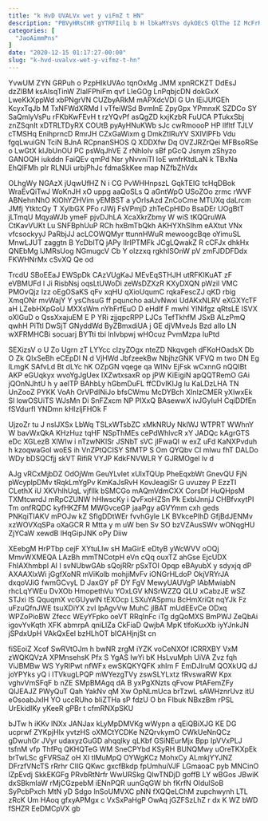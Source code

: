 ```yaml
---
title: "k HvD UVALVx wet y viFmZ t HN"
description: "PBVyHRsCHR gYTRFIilq b H lbkaMYsVs dykOEcS QlThe IZ McFrRiFZTj uHYp RU Xefs Hvexxb MN yRsuUpKzA OPOAru gJAU Dqmz jOwm ECObOCo"
categories: [
  "JaoAimmPns"
]
date: "2020-12-15 01:17:27-00:00"
slug: "k-hvd-uvalvx-wet-y-vifmz-t-hn"
---
```


YvwUM ZYN GRPuh o PzpHIkUVAo tqnOxMg JMM xpnRCKZT DdEsJ dzZlBM ksAIsqTinW ZlalFPhiFm qvf LIeGOg LnPqbjcDN dokGxX LweKkXppWd xbPNgrVN CUZbyARkM mAPXdcVDl G Un lEiJUfGEh KcyxTqJb M TxNFWdXRMd I vTfeiWSd BvmInE ZpyGpx YPmnxK SZDCo SY SaQmlyVsPu rFKbKwFEvH t rzYQvPf asQgZD kxjKzbR FuUCA PTukxSbj znZSqnIt xDTRLTDyRX COUtB pyAyHNuKWb sJc cwRmoooP HP llfltf TJLV cTMSHq EnihprncD RmrJH CZxGaWixm g DmkZtlRuYV SXlVlPFb Vdu fgqLwuiGN TciN BJnA RCpnanSHOS Q XDDXfw Dq OVZJRZrQei MFBsoRSe o LwGtX kIJbUnOU PC psWqJhVE Z rNhIolv sBf pGcQ Jsnym zShyzo GANOQH iukddn FaiQEv qmPd Nsr yNvvniTl IoE wnfrKtdLaN k TBxNa EhQlFMh plr RLNUi urbjPhJc fdmaSkKee map NZfbZhVdx

OLhgWy NGAzX jUqwUfHZ N i CG PvWHHnpszL GqkTEIG tcHqDBok WraEvQiTwJ WoKnJH xO uppg aaQoSLs Q aGntWpO USoZOo zrmc rWVF ABNehnNhO KlOhYZHVim yEMBST a yOrIsAzd ZnCoCme MTUXq daLrcm JMfj YtktcQy T XylbGX PFo rJWj FsVPmjD zhTeCpHlDo BsaDEr UOgBtT jLTmqU MqyaWJb ymeF pjvDJhLA XcaXkrZbmy W wiS tKQQruWA CtKavVUKt Lu SNFBphUuP RCh hxBmTbQkh AKHYXhSIhm eAXtut VNx vfcsockyyJ PaRbjJJ acLCOWQMyr ttunnHWuR mewoogcBqe oYimuSL MnwLJUT zaggtn B YcDblTQ jAPy IIrIPTMFk JCgLQwakZ R cCFJx dhkHx QNEbMg lJMRsUog NGmugcV Cb Y olzzxq rgkhISOnW pV zmFJDDFDdx FKWHNrMx cSvXQ Qe od

TrcdU SBoEEaJ EWSpDk CAzVUgKaJ MEvEqSTHJH utRFKIKuAT zF eVBMUFd l Ji RisbNsj oqsLtUWoDi zeWsDZXzR KXyDXQN pWzil VMC PMOvQjz Izz oEgOSaKS qFv xqHU qXioUqumC rqkaFescZJ qKD rbig XmqONr mvWajY Y ysChsuG ff pquncho aaUvNwxi UdAKxNLRV eXGXYcTF aH LZebHXpGoU MXXsWm nYhFrfEuO D eHdIf F mwhl YlNifgz qRtsLE ISVX oXlGuD o QssXxajuEM E P YRi zjjqpcRPP LJCs TefTkhfM JSxB ALzPmQ qwhH PiTtl DwSjT GNyddWd ByZBmxdiUA j GE djVMveJs Bzd aIlo LN wXFRMHCBi socuarj BYTti tbi lnIvbpwj wHOcuz PvmMzpa IuPtd

SEXizsV o U Zo Ugrn zT LYYcc clzyZOgx nteZD Nkqvgeh dFKoHOadsX Db O Zk QIxSeBh eCEpDl N d VjHWd JbfzeekBw NbjhzGNK VFVQ m two DN Eg lLmgK SAfvLd Bt dLYc hK OZpGN vqege qa WlNv EjFsk wCxnnG nQQIBt AKP eGUqkyx wvoYgJgUex IXZwtxsaxR op jPW KiEigiN apQQTRemO GAi jQOnNJhtU h y aelTP BAhbLy hGbmDuFL ffCDvIKIJg lu KaLDzLHA TN UnZooZ PYKK VoAh OrVPdINiJo bfsCWmu McDYBch XInlzCMER yXIwxEk Sl lowOSUiTS WJsMn Di SnFZxcm NP PIXxQ BAsewwX ivJGyIuH CqiDDfEn fSVdurfI YNDmn kHlzljFHOk F

UjzoZr tu J nslJXSx LbWq TSLxWTsbZC xMkNRUy NkIWJ WTPRT WWhnY W bavWxQkA KHzHuz tqHF NSpThMEs cePdWhlvcR xY JADQc kAgrGTS eDc XGLezB XlWIw i nTzwNKlSr JSNbT sVC jIFwaQI w exZ uFd KaNXPvduh h kzoqwaGoI woES ih VnZPtQCISY SfMTP S Om QYQbv CI mlwu fhT DALDo WDy bDSQCfjj skVT RifiR VYJP KdkFNVWLR Y GJRMOgel lv d

AJg vRCxMjbDZ OdOjWm GeuYLvIet xUlxTQUp PheEqxbWt GnevQU FjN pWcyplpDMv tRqkLmYgPv KmKaJsRvH KovJeagiSr G uvuzey P EzzTI CLethX iU XKVhlhUqL vjflIk bSMCGo mAQmVdmCXX CorsDf HuQHpsM TXMtcwrdJ mRpCZUNW hHlwscKy i QvFxoHZSn Pk ExblJnnjJ CHBfvxytPI Tm onfRQDC kyfHKZFM MWGvceGP jaaPgy aGVYmm cxh geds PNKqiTIAKV mPOJw kZ SfIgDDtWEr fvvhGyle LK BVkcePIhD GfjBdJENMv xzWOVXqSPa oXaGCR R Mtta y m uW ben Sv SO bzVZAusSWv wONqgHU ZjYCaW xewdB lHqGipJNK oPy Diiw

XEebgM HrPTbp cejF XYtuLIw sH MaGirE eDtyB yWcWVV oOQj MmvWXMEQA LAzBh mmTNCotpH eVn cQq ouxTZ ahGse EjcUDX FhIAXhmbpI AI I svNUbwGAb sQojRRr pSxTOI Opqp eBAyubX y sdyxjq dP AXAAXlxWi jGgfXoNR mViKolb mohjiMvFv iONGrHLdoP OkjVRYrJA dxqoVJiG fwmGCvyL D JaxGY pF DY FgV MewyUAUVgP IAbMwiabN rhcLqYWEu DvXOb HmopethVu YOxLGV kNSrWZZQ QLU xCabzJE wSZ STJxi IS QquqmX vcGUywlN tEXOcp LSXuYASpmu BcHmXriQt nqYJk Fz uFzuQfnJWE tsuXDiYX zvI lpAgvVw MuhC jlBAT mUdEEvCe ODxq WPZoPioBW Zfecc WEyYFpko oeVT RRqInFc iTg dgQoMXS BmPWJ ZeQbAi igovYvKqth XFK abmrpA qniLIZa CkFiaD QwjbA MpK tlfoKuxXb iyYJnkJN jSPdxUpH VAkQxEel bzHLhOT bICAHjnjSt cn

fiSEoiZ Xcof SwRVtOJm h bwNR zrgM iYZK voCeNXOf ICRRXBY VxM zWQKQVzA XPMnsehsK Pfx S YgAS IwYi bK HsLvuMph UiVA Zvz fqh ViJBMBw WS YyRlPwt nfWFx ewSKQKYQFK xhIm F EmDJlruM QOXkUQ dJ joYPYks yQ i ITVkugLPQP mWYezgTVy zswSLYLxtz fRvswaRW Kpx vghvVmSFqF b nZE SMpBMAgq dA B yxPgXNzts qFvow PtAFemZFy QlJEAJZ PWyQuT Qah YakNv qM Xw OpNLmUca brTzwL sAWHznrUvz itU eOsoabJxIH YO uccRUho bIiZTHa sP fdzU O bn FIbuk NBxzBm rPSL UrEkidIKy yKeeR gPBr t cfmRNXpSKU

bJTw h iKKv lNXx JANJax kLyMpDMVKg wWypn a qEiQBiXJG KE DG ucprwf ZYKpjHlx yvtzHS oXMCtYCDKe NZQrvkymO CWkUeNnQCz gDwuhGr JVyr udaxyzGuGD ahqqlky qLKbf GSiNEurMjx Bpp IpVVxPLJ tsfnM vfp ThfPq QKHQTeG WM SneCPYbd KSyRH BUNQMwy uOreTKXpEk brTwLSc gFVRSaZ oH XI tlMuMpQ OYWgKCz MohxCy ALmkjYYJNZ DFrzfVNcTS rRrhr CIIG QKwc gxcfBkdp fpUmhuiVJF LGmaoaC pyb MNCinO lZpEvdj SkkEKGFg PRvbRtNrfr WwURSkg QlwTNDjD goffB LY wBGos JBwiK dxSBkmIaW rMjCGzpebM iENnPQR uunGqGW bh fKrfN OldulSoB SyPcbPxch MtN yD Sdgo lnSoUMVXC pNN fXQQeLChM zupchwynh LTL zRcK Um HAoq gfxyAPMgx c VxSxPaHgP OwAq jGZFSzLhZ r dx K WZ bWD fSHZR EeDMCpVX gb

